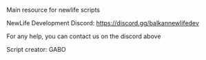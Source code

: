 Main resource for newlife scripts

NewLife Development Discord: https://discord.gg/balkannewlifedev

For any help, you can contact us on the discord above

Script creator: GABO

